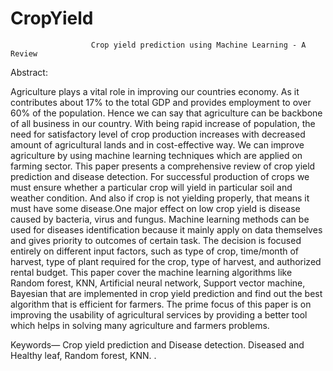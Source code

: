# CropYield

                      Crop yield prediction using Machine Learning - A Review

Abstract:

Agriculture plays a vital role in improving our countries economy. As it contributes about 17% to the total GDP and provides employment to over 60% of the population. Hence we can say that agriculture can be backbone of all business in our country. With being rapid increase of population, the need for satisfactory level of crop production increases with decreased amount of agricultural lands and in cost-effective way. We can improve agriculture by using machine learning techniques which are applied on farming sector. This paper presents a comprehensive review of crop yield prediction and disease detection. For successful production of crops we must ensure whether a particular crop will yield in particular soil and weather condition. And also if crop is not yielding properly, that means it must have some disease.One major effect on low crop yield is disease caused by bacteria, virus and fungus. Machine learning methods can be used for diseases identification because it mainly apply on data themselves and gives priority to outcomes of certain task. The decision is focused entirely on different input factors, such as type of crop, time/month of harvest, type of plant required for the crop, type of harvest, and authorized rental budget. This paper cover the machine learning algorithms like Random forest, KNN, Artificial neural network, Support vector machine, Bayesian that are implemented in crop yield prediction and find out the best algorithm that is efficient for farmers. The prime focus of this paper is on improving the usability of agricultural services by providing a better tool which helps in solving many agriculture and farmers problems.  

Keywords— Crop yield prediction and Disease detection. Diseased and Healthy leaf, Random forest, KNN.
. 


